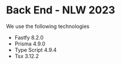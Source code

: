 # Back End - NLW 2023

We use the following technologies

- Fastfy 8.2.0
- Prisma 4.9.0
- Type Script 4.9.4
- Tsx 3.12.2

